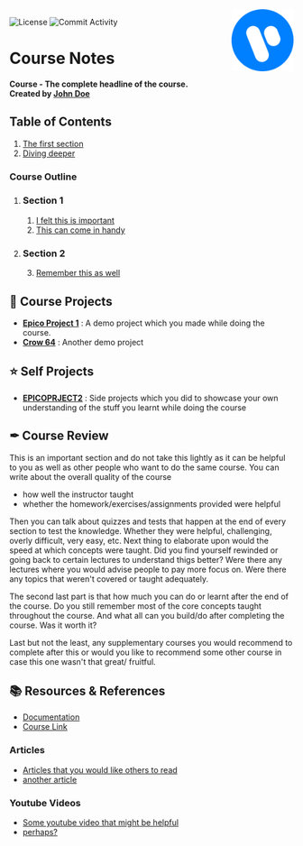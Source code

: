 <!-- Header Image -->
<img src="docs/images/header_icon.png" height="110px" align="right">

<!-- Shields be sure to update them -->
![License](https://img.shields.io/github/license/sortedcord/notes-template?style=for-the-badge)
![Commit Activity](https://img.shields.io/github/last-commit/sortedcord/notes-template?style=for-the-badge)

<!-- Replace "Course" with your courses' topic -->
# Course Notes 

<!-- Replace the following line with your courses' name (breif description) followed by the name the course instructor -->
#### **Course - The complete headline of the course.** <br> Created by [John Doe](https://www.youtube.com/watch?v=dQw4w9WgXcQ)



<!-- Your notes go here -->
## Table of Contents

1. [The first section](Notes/first.md)
2. [Diving deeper](Notes/second.md)


<!-- This is the section for quick access to the things that you feel are important -->
### Course Outline

<!-- Replace the section1/section2 with the topic that include the notes. -->
1.  ### Section 1
	1. [I felt this is important](notes/first.md#an-important-section)
	2. [This can come in handy](notes/first.md#handy-section)


2.  ### Section 2 
	3. [Remember this as well](notes/second.md)

## 📖 Course Projects

- [**Epico Project 1**](https://github.com/user/epico-project1) : A demo project which you made while doing the course.
- [**Crow 64**](https://github.com/user/crow-64) : Another demo project

## ⭐ Self Projects

- [**EPICOPRJECT2**](https://github.com/user/epicoproject2) : Side projects which you did to showcase your own understanding of the stuff you learnt while doing the course

## ✒ Course Review

This is an important section and do not take this lightly as it can be helpful to you as well as other people who want to do the same course. You can write about the overall quality of the course 
- how well the instructor taught
- whether the homework/exercises/assignments provided were helpful

Then you can talk about quizzes and tests that happen at the end of every section to test the knowledge. Whether they were helpful, challenging, overly difficult, very easy, etc. Next thing to elaborate upon would the speed at which concepts were taught. Did you find yourself rewinded or going back to certain lectures to understand thigs better? Were there any lectures where you would advise people to pay more focus on. Were there any topics that weren't covered or taught adequately. 

The second last part is that how much you can do or learnt after the end of the course. Do you still remember most of the core concepts taught throughout the course. And what all can you build/do after completing the course. Was it worth it?

Last but not the least, any supplementary courses you would recommend to complete after this or would you like to recommend some other course in case this one wasn't that great/ fruitful.

## 📚 Resources & References

- [Documentation](#)
- [Course Link](#)
  
### Articles
- [Articles that you would like others to read](#)
- [another article](#)
  
### Youtube Videos
- [Some youtube video that might be helpful](#)
- [perhaps?](#)
		